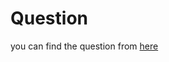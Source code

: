 # Question
you can find the question from [here](https://www.hackerrank.com/challenges/breaking-best-and-worst-records/problem?isFullScreen=true)